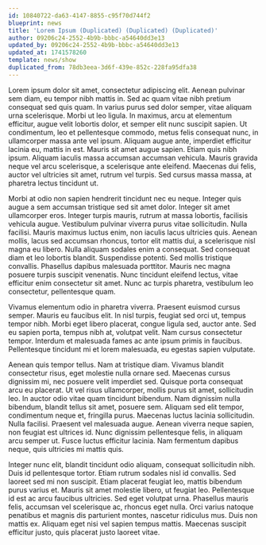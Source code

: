 ```yaml
---
id: 10840722-da63-4147-8855-c95f70d744f2
blueprint: news
title: 'Lorem Ipsum (Duplicated) (Duplicated) (Duplicated)'
author: 09206c24-2552-4b9b-bbbc-a54640dd3e13
updated_by: 09206c24-2552-4b9b-bbbc-a54640dd3e13
updated_at: 1741578260
template: news/show
duplicated_from: 78db3eea-3d6f-439e-852c-228fa95dfa38
---
```

Lorem ipsum dolor sit amet, consectetur adipiscing elit. Aenean pulvinar sem diam, eu tempor nibh mattis in. Sed ac quam vitae nibh pretium consequat sed quis quam. In varius purus sed dolor semper, vitae aliquam urna scelerisque. Morbi ut leo ligula. In maximus, arcu at elementum efficitur, augue velit lobortis dolor, et semper elit nunc suscipit sapien. Ut condimentum, leo et pellentesque commodo, metus felis consequat nunc, in ullamcorper massa ante vel ipsum. Aliquam augue ante, imperdiet efficitur lacinia eu, mattis in est. Mauris sit amet augue sapien. Etiam quis nibh ipsum. Aliquam iaculis massa accumsan accumsan vehicula. Mauris gravida neque vel arcu scelerisque, a scelerisque ante eleifend. Maecenas dui felis, auctor vel ultricies sit amet, rutrum vel turpis. Sed cursus massa massa, at pharetra lectus tincidunt ut.

Morbi at odio non sapien hendrerit tincidunt nec eu neque. Integer quis augue a sem accumsan tristique sed sit amet dolor. Integer sit amet ullamcorper eros. Integer turpis mauris, rutrum at massa lobortis, facilisis vehicula augue. Vestibulum pulvinar viverra purus vitae sollicitudin. Nulla facilisi. Mauris maximus luctus enim, non iaculis lacus ultricies quis. Aenean mollis, lacus sed accumsan rhoncus, tortor elit mattis dui, a scelerisque nisl magna eu libero. Nulla aliquam sodales enim a consequat. Sed consequat diam et leo lobortis blandit. Suspendisse potenti. Sed mollis tristique convallis. Phasellus dapibus malesuada porttitor. Mauris nec magna posuere turpis suscipit venenatis. Nunc tincidunt eleifend lectus, vitae efficitur enim consectetur sit amet. Nunc ac turpis pharetra, vestibulum leo consectetur, pellentesque quam.

Vivamus elementum odio in pharetra viverra. Praesent euismod cursus semper. Mauris eu faucibus elit. In nisl turpis, feugiat sed orci ut, tempus tempor nibh. Morbi eget libero placerat, congue ligula sed, auctor ante. Sed eu sapien porta, tempus nibh at, volutpat velit. Nam cursus consectetur tempor. Interdum et malesuada fames ac ante ipsum primis in faucibus. Pellentesque tincidunt mi et lorem malesuada, eu egestas sapien vulputate.

Aenean quis tempor tellus. Nam at tristique diam. Vivamus blandit consectetur risus, eget molestie nulla ornare sed. Maecenas cursus dignissim mi, nec posuere velit imperdiet sed. Quisque porta consequat arcu eu placerat. Ut vel risus ullamcorper, mollis purus sit amet, sollicitudin leo. In auctor odio vitae quam tincidunt bibendum. Nam dignissim nulla bibendum, blandit tellus sit amet, posuere sem. Aliquam sed elit tempor, condimentum neque et, fringilla purus. Maecenas luctus lacinia sollicitudin. Nulla facilisi. Praesent vel malesuada augue. Aenean viverra neque sapien, non feugiat est ultrices id. Nunc dignissim pellentesque felis, in aliquam arcu semper ut. Fusce luctus efficitur lacinia. Nam fermentum dapibus neque, quis ultricies mi mattis quis.

Integer nunc elit, blandit tincidunt odio aliquam, consequat sollicitudin nibh. Duis id pellentesque tortor. Etiam rutrum sodales nisl id convallis. Sed laoreet sed mi non suscipit. Etiam placerat feugiat leo, mattis bibendum purus varius et. Mauris sit amet molestie libero, ut feugiat leo. Pellentesque id est ac arcu faucibus ultricies. Sed eget volutpat urna. Phasellus mauris felis, accumsan vel scelerisque ac, rhoncus eget nulla. Orci varius natoque penatibus et magnis dis parturient montes, nascetur ridiculus mus. Duis non mattis ex. Aliquam eget nisi vel sapien tempus mattis. Maecenas suscipit efficitur justo, quis placerat justo laoreet vitae.